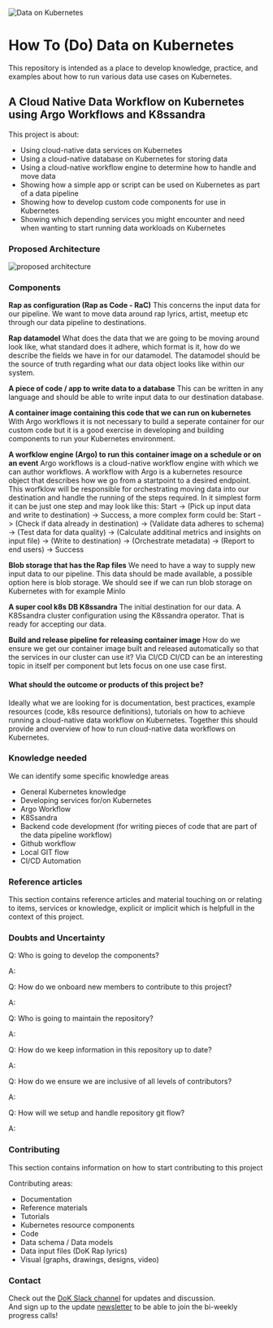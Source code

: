 ![](https://dok.community/wp-content/uploads/2021/03/WebKubernetes-estrecho.png "Data on Kubernetes")
# How To (Do) Data on Kubernetes

This repository is intended as a place to develop knowledge, practice, and examples about how to run various data use cases on Kubernetes.

## A Cloud Native Data Workflow on Kubernetes using Argo Workflows and K8ssandra

This project is about:
- Using cloud-native data services on Kubernetes
- Using a cloud-native database on Kubernetes for storing data
- Using a cloud-native workflow engine to determine how to handle and move data
- Showing how a simple app or script can be used on Kubernetes as part of a data pipeline
- Showing how to develop custom code components for use in Kubernetes
- Showing which depending services you might encounter and need when wanting to start running data workloads on Kubernetes

### Proposed Architecture
![proposed architecture](static/how_to_dok_proposed_architecture.png)

### Components
**Rap as configuration (Rap as Code - RaC)**
This concerns the input data for our pipeline. We want to move data around rap lyrics, artist, meetup etc through our data pipeline to destinations.

**Rap datamodel**
What does the data that we are going to be moving around look like, what standard does it adhere, which format is it, how do we describe the fields we have in for our datamodel. The datamodel should be the source of truth regarding what our data object looks like within our system.

**A piece of code / app to write data to a database**
This can be written in any language and should be able to write input data to our destination database.

**A container image containing this code that we can run on kubernetes**
With Argo workflows it is not necessary to build a seperate container for our custom code but it is a good exercise in developing and building components to run your Kubernetes environment.

**A worfklow engine (Argo) to run this container image on a schedule or on an event**
Argo workflows is a cloud-native workflow engine with which we can author workflows. A workflow with Argo is a kubernetes resource object that describes how we go from a startpoint to a desired endpoint. This worfklow will be responsible for orchestrating moving data into our destination and handle the running of the steps required. In it simplest form it can be just one step and may look like this: Start -> (Pick up input data and write to destination) -> Success, a more complex form could be: Start -> (Check if data already in destination) -> (Validate data adheres to schema) -> (Test data for data quality) -> (Calculate additinal metrics and insights on input file) -> (Write to destination) -> (Orchestrate metadata) -> (Report to end users) -> Success

**Blob storage that has the Rap files**
We need to have a way to supply new input data to our pipeline. This data should be made available, a possible option here is blob storage. We should see if we can run blob storage on Kubernetes with for example MinIo

**A super cool k8s DB K8ssandra**
The initial destination for our data. A K8Ssandra cluster configuration using the K8ssandra operator. That is ready for accepting our data.

**Build and release pipeline for releasing container image**
How do we ensure we get our container image built and released automatically so that the services in our cluster can use it? Via CI/CD
CI/CD can be an interesting topic in itself per component but lets focus on one use case first.

#### What should the outcome or products of this project be?

Ideally what we are looking for is documentation, best practices, example resources (code, k8s resource definitions), tutorials on how to achieve running a cloud-native data workflow on Kubernetes.
Together this should provide and overview of how to run cloud-native data workflows on Kubernetes.

### Knowledge needed

We can identify some specific knowledge areas
- General Kubernetes knowledge
- Developing services for/on Kubernetes
- Argo Workflow
- K8Ssandra
- Backend code development (for writing pieces of code that are part of the data pipeline workflow)
- Github workflow
- Local GIT flow
- CI/CD Automation

### Reference articles

This section contains reference articles and material touching on or relating to items, services or knowledge, explicit or implicit which is helpfull in the context of this project.

### Doubts and Uncertainty

Q: Who is going to develop the components?

A:

Q: How do we onboard new members to contribute to this project?

A:

Q: Who is going to maintain the repository?

A:

Q: How do we keep information in this repository up to date?

A:

Q: How do we ensure we are inclusive of all levels of contributors?

A:

Q: How will we setup and handle repository git flow?

A:

### Contributing

This section contains information on how to start contributing to this project

Contributing areas:
- Documentation
- Reference materials
- Tutorials
- Kubernetes resource components
- Code
- Data schema / Data models
- Data input files (DoK Rap lyrics)
- Visual (graphs, drawings, designs, video)

### Contact

Check out the [DoK Slack channel](https://dokcommunity.slack.com/archives/C029SP0H937) for updates and discussion.  
And sign up to the update [newsletter](https://docs.google.com/forms/d/e/1FAIpQLSeNTRsesRA7-1uMyFeHMMqfG9IgdVd7soY_L4wx5WqeDUcMjA/viewform) to be able to join the bi-weekly progress calls!

